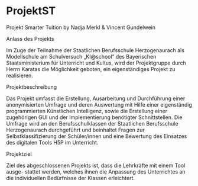 # ProjektST
Projekt Smarter Tuition by Nadja Merkl &amp; Vincent Gundelwein


Anlass des Projekts

Im Zuge der Teilnahme der Staatlichen Berufsschule Herzogenaurach als Modellschule am Schulversuch „KI@school“ des Bayerischen Staatsministerium für Unterricht und Kultus, wird der Projektgruppe durch Herrn Karatas die Möglichkeit geboten, ein eigenständiges Projekt zu realisieren. 


Projektbeschreibung

Das Projekt umfasst die Erstellung, Ausarbeitung und Durchführung einer anonymisierten Umfrage und deren Auswertung mit Hilfe einer eigenständig programmierten Künstlichen Intelligenz, sowie die Erstellung einer zugehörigen GUI und der Implementierung benötigter Schnittstellen. Die Umfrage wird an den Berufsschulklassen der Staatlichen Berufsschule Herzogenaurach durchgeführt und beinhaltet Fragen zur Selbstklassifizierung der Schüler/innen und eine Bewertung des Einsatzes des digitalen Tools H5P im Unterricht.


Projektziel

Ziel des abgeschlossenen Projekts ist, dass die Lehrkräfte mit einem Tool ausge- stattet werden, welches ihnen die Anpassung des Unterrichtes an die individuellen Bedürfnisse der Klassen erleichtert.

